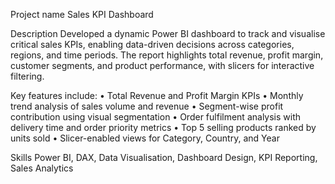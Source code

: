 Project name
Sales KPI Dashboard

Description
Developed a dynamic Power BI dashboard to track and visualise critical sales KPIs, enabling data-driven decisions across categories, regions, and time periods. The report highlights total revenue, profit margin, customer segments, and product performance, with slicers for interactive filtering.

Key features include:
• Total Revenue and Profit Margin KPIs
• Monthly trend analysis of sales volume and revenue
• Segment-wise profit contribution using visual segmentation
• Order fulfilment analysis with delivery time and order priority metrics
• Top 5 selling products ranked by units sold
• Slicer-enabled views for Category, Country, and Year

Skills
Power BI, DAX, Data Visualisation, Dashboard Design, KPI Reporting, Sales Analytics
